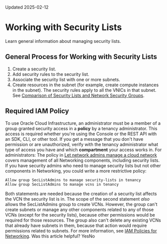 Updated 2025-02-12
# Working with Security Lists
Learn general information about managing security lists. 
## General Process for Working with Security Lists
  1. Create a security list.
  2. Add security rules to the security list.
  3. Associate the security list with one or more subnets.
  4. Create resources in the subnet (for example, create compute instances in the subnet). The security rules apply to all the VNICs in that subnet. See [Comparison of Security Lists and Network Security Groups](https://docs.oracle.com/en-us/iaas/Content/Network/Concepts/securityrules.htm#comparison).


## Required IAM Policy
To use Oracle Cloud Infrastructure, an administrator must be a member of a group granted security access in a **policy** by a tenancy administrator. This access is required whether you're using the Console or the REST API with an SDK, CLI, or other tool. If you get a message that you don't have permission or are unauthorized, verify with the tenancy administrator what type of access you have and which **compartment** your access works in.
For administrators: The policy in [Let network admins manage a cloud network](https://docs.oracle.com/iaas/Content/Identity/Concepts/commonpolicies.htm#network-admins-manage-cloud-network) covers management of all Networking components, including security lists.
If you have security admins who need to manage security lists but not other components in Networking, you could write a more restrictive policy: 
```
Allow group SecListAdmins to manage security-lists in tenancy
Allow group SecListAdmins to manage vcns in tenancy
```

Both statements are needed because the creation of a security list affects the VCN the security list is in. The scope of the second statement _also_ allows the SecListAdmins group to create VCNs. However, the group can't create subnets or manage any other components related to any of those VCNs (except for the security lists), because other permissions would be required for those resources. The group also can't delete any existing VCNs that already have subnets in them, because that action would require permissions related to subnets.
For more information, see [IAM Policies for Networking](https://docs.oracle.com/en-us/iaas/Content/Network/Concepts/accesscontrol.htm#Policies).
Was this article helpful?
YesNo

